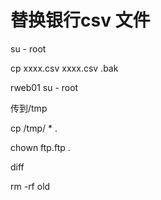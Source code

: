 # 替换银行csv 文件

su - root

cp  xxxx.csv  xxxx.csv .bak

rweb01 su - root

传到/tmp 

cp /tmp/   *  .

chown ftp.ftp .

diff 

rm -rf old